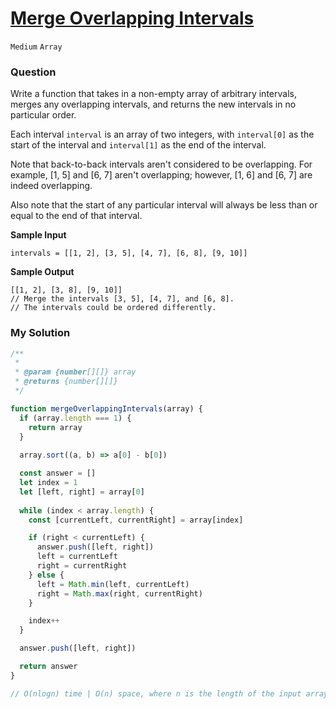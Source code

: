 # [Merge Overlapping Intervals](https://www.algoexpert.io/questions/merge-overlapping-intervals)

`Medium` `Array`

### Question
Write a function that takes in a non-empty array of arbitrary intervals, merges any overlapping intervals, and returns the new intervals in no particular order.

Each interval `interval` is an array of two integers, with `interval[0]` as the start of the interval and `interval[1]` as the end of the interval.

Note that back-to-back intervals aren't considered to be overlapping. For example, [1, 5] and [6, 7] aren't overlapping; however, [1, 6] and [6, 7] are indeed overlapping.

Also note that the start of any particular interval will always be less than or equal to the end of that interval.

**Sample Input**
```
intervals = [[1, 2], [3, 5], [4, 7], [6, 8], [9, 10]]
```

**Sample Output**
```
[[1, 2], [3, 8], [9, 10]]
// Merge the intervals [3, 5], [4, 7], and [6, 8].
// The intervals could be ordered differently.
```

### My Solution
```js
/**
 * 
 * @param {number[][]} array
 * @returns {number[][]}
 */

function mergeOverlappingIntervals(array) {
  if (array.length === 1) {
    return array
  }
  
  array.sort((a, b) => a[0] - b[0])

  const answer = []
  let index = 1
  let [left, right] = array[0]
  
  while (index < array.length) {
    const [currentLeft, currentRight] = array[index]

    if (right < currentLeft) {
      answer.push([left, right])
      left = currentLeft
      right = currentRight
    } else {
      left = Math.min(left, currentLeft)
      right = Math.max(right, currentRight)
    }

    index++
  }

  answer.push([left, right])

  return answer
}

// O(nlogn) time | O(n) space, where n is the length of the input array.

```
